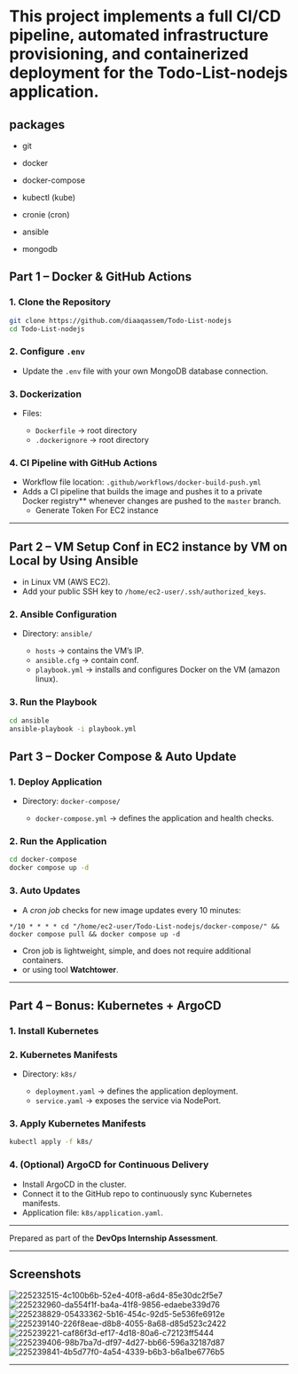 
# This project implements a full CI/CD pipeline, automated infrastructure provisioning, and containerized deployment for the **Todo-List-nodejs** application.
## packages
* git

* docker

* docker-compose

* kubectl (kube)

* cronie (cron)

* ansible

* mongodb




## Part 1 – Docker & GitHub Actions

### 1. Clone the Repository

```bash
git clone https://github.com/diaaqassem/Todo-List-nodejs
cd Todo-List-nodejs
```

### 2. Configure `.env`

* Update the `.env` file with your own MongoDB database connection.

### 3. Dockerization

* Files:

  * `Dockerfile` → root directory
  * `.dockerignore` → root directory

### 4. CI Pipeline with GitHub Actions

* Workflow file location: `.github/workflows/docker-build-push.yml`
* Adds a CI pipeline that builds the image and pushes it to a private Docker registry** whenever changes are pushed to the `master` branch.
  * Generate Token For EC2 instance

---

##  Part 2 – VM Setup Conf in EC2 instance by VM on Local by Using Ansible

* in Linux VM (AWS EC2).
* Add your public SSH key to `/home/ec2-user/.ssh/authorized_keys`.

### 2. Ansible Configuration

* Directory: `ansible/`

  * `hosts` → contains the VM’s IP.
  *  `ansible.cfg` → contain conf.
  * `playbook.yml` → installs and configures Docker on the VM (amazon linux).

### 3. Run the Playbook

```bash
cd ansible
ansible-playbook -i playbook.yml
```



## Part 3 – Docker Compose & Auto Update

### 1. Deploy Application

* Directory: `docker-compose/`

  * `docker-compose.yml` → defines the application and health checks.

### 2. Run the Application

```bash
cd docker-compose
docker compose up -d
```

### 3. Auto Updates

* A *cron job* checks for new image updates every 10 minutes:

```
*/10 * * * * cd "/home/ec2-user/Todo-List-nodejs/docker-compose/" && docker compose pull && docker compose up -d
```

* Cron job is lightweight, simple, and does not require additional containers.
* or using tool **Watchtower**.

---

##  Part 4 – Bonus: Kubernetes + ArgoCD

### 1. Install Kubernetes

### 2. Kubernetes Manifests

* Directory: `k8s/`

  * `deployment.yaml` → defines the application deployment.
  * `service.yaml` → exposes the service via NodePort.

### 3. Apply Kubernetes Manifests

```bash
kubectl apply -f k8s/
```

### 4. (Optional) ArgoCD for Continuous Delivery

* Install ArgoCD in the cluster.
* Connect it to the GitHub repo to continuously sync Kubernetes manifests.
* Application file: `k8s/application.yaml`.

---


Prepared as part of the **DevOps Internship Assessment**.

---


## Screenshots

![225232515-4c100b6b-52e4-40f8-a6d4-85e30dc2f5e7](https://github.com/Ankit6098/Todos-nodejs/assets/92246613/487f548f-7ca6-4183-9443-c88c9f79c3f0)
![225232960-da554f1f-ba4a-41f8-9856-edaebe339d76](https://github.com/Ankit6098/Todos-nodejs/assets/92246613/25515d2e-1d72-498d-8044-59a01c6b9127)
![225238829-05433362-5b16-454c-92d5-5e536fe6912e](https://github.com/Ankit6098/Todos-nodejs/assets/92246613/316d15ca-1fe8-4581-80b1-fc316340bba6)
![225239140-226f8eae-d8b8-4055-8a68-d85d523c2422](https://github.com/Ankit6098/Todos-nodejs/assets/92246613/44a0c418-449e-446f-8a8e-3c4e14fca8bf)
![225239221-caf86f3d-ef17-4d18-80a6-c72123ff5444](https://github.com/Ankit6098/Todos-nodejs/assets/92246613/2ee90ab0-95d4-44f4-80ac-b17b088ac1ce)
![225239406-98b7ba7d-df97-4d27-bb66-596a32187d87](https://github.com/Ankit6098/Todos-nodejs/assets/92246613/960ff353-1ce9-4ef8-94e4-10af09184fd2)
![225239841-4b5d77f0-4a54-4339-b6b3-b6a1be6776b5](https://github.com/Ankit6098/Todos-nodejs/assets/92246613/f5ffc3b8-480f-4d11-9a0b-c469e3c17e8e)


---

